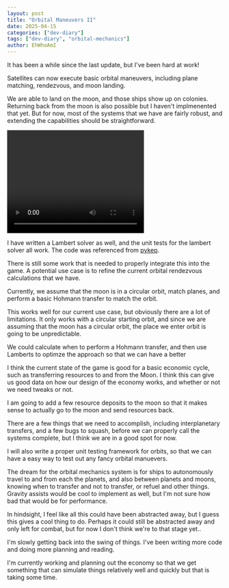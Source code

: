 ```yaml
---
layout: post
title: "Orbital Maneuvers II"
date: 2025-04-15
categories: ["dev-diary"]
tags: ["dev-diary", "orbital-mechanics"]
author: EhWhoAmI
---
```


It has been a while since the last update, but I've been hard at work!

Satellites can now execute basic orbital maneuvers, including plane matching, rendezvous, and moon landing.

We are able to land on the moon, and those ships show up on colonies. Returning back from the moon is also possible but I haven't implmenented that yet. But for now, most of the systems that we have are fairly robust, and extending the capabilities should be straightforward.

<video width="320" height="240" controls>
  <source src="/assets\media\2025\4\25\moonrendezvous.mp4" type="video/mp4">
</video>

I have written a Lambert solver as well, and the unit tests for the lambert solver all work. The code was referenced from [pykep](https://github.com/esa/pykep/blob/master/src/lambert_problem.cpp).

There is still some work that is needed to properly integrate this into the game. A potential use case is to refine the current orbital rendezvous calculations that we have.

Currently, we assume that the moon is in a circular orbit, match planes, and perform a basic Hohmann transfer to match the orbit. 

This works well for our current use case, but obviously there are a lot of limitations. It only works with a circular starting orbit, and since we are assuming that the moon has a circular orbit, the place we enter orbit is going to be unpredictable.

We could calculate when to perform a Hohmann transfer, and then use Lamberts to optimze the approach so that we can have a better

I think the current state of the game is good for a basic economic cycle, such as transferring resources to and from the Moon. I think this can give us good data on how our design of the economy works, and whether or not we need tweaks or not.

I am going to add a few resource deposits to the moon so that it makes sense to actually go to the moon and send resources back.

There are a few things that we need to accomplish, including interplanetary transfers, and a few bugs to squash, before we can properly call the systems complete, but I think we are in a good spot for now.

I will also write a proper unit testing framework for orbits, so that we can have a easy way to test out any fancy orbital manuevers.

The dream for the orbital mechanics system is for ships to autonomously travel to and from each the planets, and also between planets and moons, knowing when to transfer and not to transfer, or refuel and other things. Gravity assists would be cool to implement as well, but I'm not sure how bad that would be for performance.

In hindsight, I feel like all this could have been abstracted away, but I guess this gives a cool thing to do. Perhaps it could still be abstracted away and only left for combat, but for now I don't think we're to that stage yet..

I'm slowly getting back into the swing of things. I've been writing more code and doing more planning and reading.

I'm currently working and planning out the economy so that we get something that can simulate things relatively well and quickly but that is taking some time.
